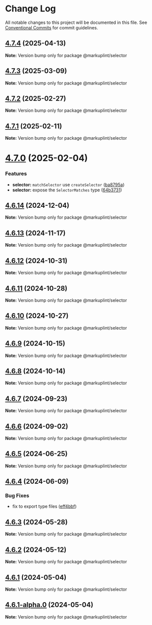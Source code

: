 # Change Log

All notable changes to this project will be documented in this file.
See [Conventional Commits](https://conventionalcommits.org) for commit guidelines.

## [4.7.4](https://github.com/markuplint/markuplint/compare/@markuplint/selector@4.7.3...@markuplint/selector@4.7.4) (2025-04-13)

**Note:** Version bump only for package @markuplint/selector

## [4.7.3](https://github.com/markuplint/markuplint/compare/@markuplint/selector@4.7.2...@markuplint/selector@4.7.3) (2025-03-09)

**Note:** Version bump only for package @markuplint/selector

## [4.7.2](https://github.com/markuplint/markuplint/compare/@markuplint/selector@4.7.1...@markuplint/selector@4.7.2) (2025-02-27)

**Note:** Version bump only for package @markuplint/selector

## [4.7.1](https://github.com/markuplint/markuplint/compare/@markuplint/selector@4.7.0...@markuplint/selector@4.7.1) (2025-02-11)

**Note:** Version bump only for package @markuplint/selector

# [4.7.0](https://github.com/markuplint/markuplint/compare/@markuplint/selector@4.6.14...@markuplint/selector@4.7.0) (2025-02-04)

### Features

- **selector:** `matchSelector` use `createSelector` ([ba8795a](https://github.com/markuplint/markuplint/commit/ba8795a7fb03e46546415e29c73d3b460780d7c9))
- **selector:** expose the `SelectorMatches` type ([64b3731](https://github.com/markuplint/markuplint/commit/64b373118da33f81cc4e043eeec3f2eea889677c))

## [4.6.14](https://github.com/markuplint/markuplint/compare/@markuplint/selector@4.6.13...@markuplint/selector@4.6.14) (2024-12-04)

**Note:** Version bump only for package @markuplint/selector

## [4.6.13](https://github.com/markuplint/markuplint/compare/@markuplint/selector@4.6.12...@markuplint/selector@4.6.13) (2024-11-17)

**Note:** Version bump only for package @markuplint/selector

## [4.6.12](https://github.com/markuplint/markuplint/compare/@markuplint/selector@4.6.11...@markuplint/selector@4.6.12) (2024-10-31)

**Note:** Version bump only for package @markuplint/selector

## [4.6.11](https://github.com/markuplint/markuplint/compare/@markuplint/selector@4.6.10...@markuplint/selector@4.6.11) (2024-10-28)

**Note:** Version bump only for package @markuplint/selector

## [4.6.10](https://github.com/markuplint/markuplint/compare/@markuplint/selector@4.6.9...@markuplint/selector@4.6.10) (2024-10-27)

**Note:** Version bump only for package @markuplint/selector

## [4.6.9](https://github.com/markuplint/markuplint/compare/@markuplint/selector@4.6.8...@markuplint/selector@4.6.9) (2024-10-15)

**Note:** Version bump only for package @markuplint/selector

## [4.6.8](https://github.com/markuplint/markuplint/compare/@markuplint/selector@4.6.7...@markuplint/selector@4.6.8) (2024-10-14)

**Note:** Version bump only for package @markuplint/selector

## [4.6.7](https://github.com/markuplint/markuplint/compare/@markuplint/selector@4.6.6...@markuplint/selector@4.6.7) (2024-09-23)

**Note:** Version bump only for package @markuplint/selector

## [4.6.6](https://github.com/markuplint/markuplint/compare/@markuplint/selector@4.6.5...@markuplint/selector@4.6.6) (2024-09-02)

**Note:** Version bump only for package @markuplint/selector

## [4.6.5](https://github.com/markuplint/markuplint/compare/@markuplint/selector@4.6.4...@markuplint/selector@4.6.5) (2024-06-25)

**Note:** Version bump only for package @markuplint/selector

## [4.6.4](https://github.com/markuplint/markuplint/compare/@markuplint/selector@4.6.3...@markuplint/selector@4.6.4) (2024-06-09)

### Bug Fixes

- fix to export type files ([eff4bbf](https://github.com/markuplint/markuplint/commit/eff4bbfd127574809dc5e15d7cafe87699758ee0))

## [4.6.3](https://github.com/markuplint/markuplint/compare/@markuplint/selector@4.6.2...@markuplint/selector@4.6.3) (2024-05-28)

**Note:** Version bump only for package @markuplint/selector

## [4.6.2](https://github.com/markuplint/markuplint/compare/@markuplint/selector@4.6.1...@markuplint/selector@4.6.2) (2024-05-12)

**Note:** Version bump only for package @markuplint/selector

## [4.6.1](https://github.com/markuplint/markuplint/compare/@markuplint/selector@4.6.1-alpha.0...@markuplint/selector@4.6.1) (2024-05-04)

**Note:** Version bump only for package @markuplint/selector

## [4.6.1-alpha.0](https://github.com/markuplint/markuplint/compare/@markuplint/selector@4.6.0...@markuplint/selector@4.6.1-alpha.0) (2024-05-04)

**Note:** Version bump only for package @markuplint/selector
